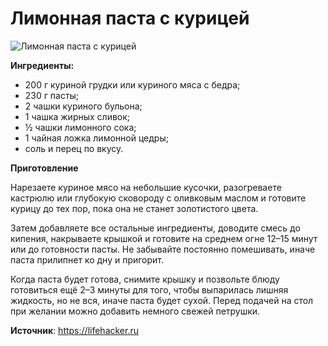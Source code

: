 # Лимонная паста с курицей
![Лимонная паста с курицей](/images/Kulinar/Second/pasta-Recipe_04.jpg 'Лимонная паста с курицей')

**Ингредиенты:**

- 200 г куриной грудки или куриного мяса с бедра;
- 230 г пасты;
- 2 чашки куриного бульона;
- 1 чашка жирных сливок;
- ½ чашки лимонного сока;
- 1 чайная ложка лимонной цедры;
- соль и перец по вкусу.

**Приготовление**

Нарезаете куриное мясо на небольшие кусочки, разогреваете кастрюлю или глубокую сковороду с оливковым маслом и готовите курицу до тех пор, пока она не станет золотистого цвета.

Затем добавляете все остальные ингредиенты, доводите смесь до кипения, накрываете крышкой и готовите на среднем огне 12–15 минут или до готовности пасты. Не забывайте постоянно помешивать, иначе паста прилипнет ко дну и пригорит.

Когда паста будет готова, снимите крышку и позвольте блюду готовиться ещё 2–3 минуты для того, чтобы выпарилась лишняя жидкость, но не вся, иначе паста будет сухой. Перед подачей на стол при желании можно добавить немного свежей петрушки.

**Источник**: https://lifehacker.ru
